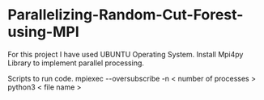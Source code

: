 # Parallelizing-Random-Cut-Forest-using-MPI

For this project I have used UBUNTU Operating System. Install Mpi4py Library to implement parallel processing.

Scripts to run code.
mpiexec --oversubscribe -n < number of processes > python3 < file name >
